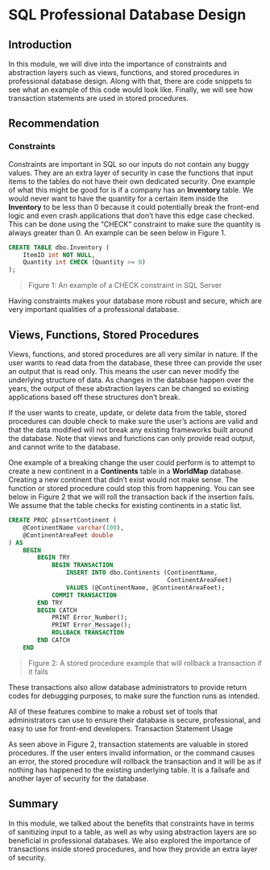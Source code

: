 # SQL Professional Database Design

## Introduction

In this module, we will dive into the importance of constraints and abstraction layers such as views, functions, and stored procedures in professional database design. Along with that, there are code snippets to see what an example of this code would look like. Finally, we will see how transaction statements are used in stored procedures.

## Recommendation

### Constraints

Constraints are important in SQL so our inputs do not contain any buggy values. They are an extra layer of security in case the functions that input items to the tables do not have their own dedicated security. One example of what this might be good for is if a company has an **Inventory** table. We would never want to have the quantity for a certain item inside the **Inventory** to be less than 0 because it could potentially break the front-end logic and even crash applications that don’t have this edge case checked. This can be done using the “CHECK” constraint to make sure the quantity is always greater than 0. An example can be seen below in Figure 1.

```sql
CREATE TABLE dbo.Inventory (
    ItemID int NOT NULL,
    Quantity int CHECK (Quantity >= 0)
);
```
> Figure 1: An example of a CHECK constraint in SQL Server

Having constraints makes your database more robust and secure, which are very important qualities of a professional database.

## Views, Functions, Stored Procedures

Views, functions, and stored procedures are all very similar in nature. If the user wants to read data from the database, these three can provide the user an output that is read only. This means the user can never modify the underlying structure of data. As changes in the database happen over the years, the output of these abstraction layers can be changed so existing applications based off these structures don’t break. 

If the user wants to create, update, or delete data from the table, stored procedures can double check to make sure the user’s actions are valid and that the data modified will not break any existing frameworks built around the database. Note that views and functions can only provide read output, and cannot write to the database.

One example of a breaking change the user could perform is to attempt to create a new continent in a **Continents** table in a **WorldMap** database. Creating a new continent that didn’t exist would not make sense. The function or stored procedure could stop this from happening. You can see below in Figure 2 that we will roll the transaction back if the insertion fails. We assume that the table checks for existing continents in a static list.

```sql
CREATE PROC pInsertContinent (
    @ContinentName varchar(100),
    @ContinentAreaFeet double
) AS
    BEGIN
        BEGIN TRY
            BEGIN TRANSACTION
                INSERT INTO dbo.Continents (ContinentName, 
                                            ContinentAreaFeet)
                VALUES (@ContinentName, @ContinentAreaFeet);
            COMMIT TRANSACTION
        END TRY
        BEGIN CATCH
            PRINT Error_Number();
            PRINT Error_Message();
            ROLLBACK TRANSACTION
        END CATCH
    END
```
> Figure 2: A stored procedure example that will rollback a transaction if it fails

These transactions also allow database administrators to provide return codes for debugging purposes, to make sure the function runs as intended.

All of these features combine to make a robust set of tools that administrators can use to ensure their database is secure, professional, and easy to use for front-end developers.
Transaction Statement Usage

As seen above in Figure 2, transaction statements are valuable in stored procedures. If the user enters invalid information, or the command causes an error, the stored procedure will rollback the transaction and it will be as if nothing has happened to the existing underlying table. It is a failsafe and another layer of security for the database.

## Summary

In this module, we talked about the benefits that constraints have in terms of sanitizing input to a table, as well as why using abstraction layers are so beneficial in professional databases. We also explored the importance of transactions inside stored procedures, and how they provide an extra layer of security. 
